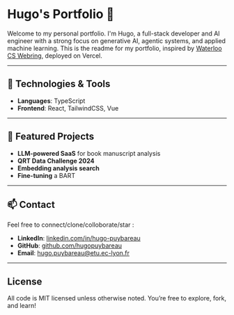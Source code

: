 # Hugo's Portfolio 🚀

Welcome to my personal portfolio. I'm Hugo, a full-stack developer and AI engineer with a strong focus on generative AI, agentic systems, and applied machine learning. This is the readme for my portfolio, inspired by [Waterloo CS Webring](https://cs.uwatering.com/), deployed on Vercel.

---

## 🔧 Technologies & Tools

- **Languages**: TypeScript
- **Frontend**: React, TailwindCSS, Vue

---

## 📂 Featured Projects

- **LLM-powered SaaS** for book manuscript analysis
- **QRT Data Challenge 2024**
- **Embedding analysis search**
- **Fine-tuning** a BART

---

## 📫 Contact

Feel free to connect/clone/colloborate/star :

- **LinkedIn**: [linkedin.com/in/hugo-puybareau](https://www.linkedin.com/in/hugo-puybareau-9781ba24a/)
- **GitHub**: [github.com/hugopuybareau](https://github.com/hugopuybareau)
- **Email**: [hugo.puybareau@etu.ec-lyon.fr](mailto:hugo.puybareau@etu.ec-lyon.fr)

---

## License

All code is MIT licensed unless otherwise noted. You’re free to explore, fork, and learn!

